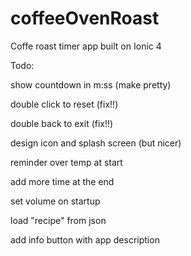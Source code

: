 # coffeeOvenRoast
Coffe roast timer app built on Ionic 4

Todo:

show countdown in m:ss (make pretty)

double click to reset (fix!!)

double back to exit (fix!!)

design icon and splash screen (but nicer)

reminder over temp at start

add more time at the end

set volume on startup

load "recipe" from json

add info button with app description
